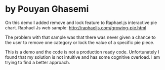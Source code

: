 # by Pouyan Ghasemi

On this demo I added remove and lock feature to Raphael.js interactive pie chart.
Raphael Js web sample:  http://raphaeljs.com/growing-pie.html

The problem with that sample was that there was never given a chance to the user to remove one category or lock the value of a specific
pie piece. 

This is a demo and the code is not a production ready code. 
Unfortunately I found that my solution is not intuitive and has some cognitive overload. 
I am trying to find a better approach. 
